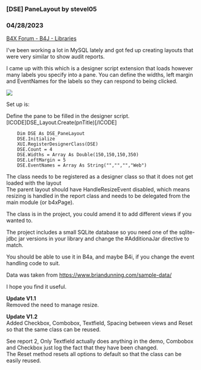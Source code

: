 ### [DSE] PaneLayout by stevel05
### 04/28/2023
[B4X Forum - B4J - Libraries](https://www.b4x.com/android/forum/threads/147621/)

I've been working a lot in MySQL lately and got fed up creating layouts that were very similar to show audit reports.  
  
I came up with this which is a designer script extension that loads however many labels you specify into a pane. You can define the widths, left margin and EventNames for the labels so they can respond to being clicked.  
  

![](https://www.b4x.com/android/forum/attachments/141561)

  
  
Set up is:  
  
Define the pane to be filled in the designer script. [ICODE]DSE\_Layout.Create(pnTitle)[/ICODE]  
  

```B4X
    Dim DSE As DSE_PaneLayout  
    DSE.Initialize  
    XUI.RegisterDesignerClass(DSE)  
    DSE.Count = 4  
    DSE.Widths = Array As Double(150,150,150,350)  
    DSE.LeftMargin = 5  
    DSE.EventNames = Array As String("","","","Web")
```

  
  
The class needs to be registered as a designer class so that it does not get loaded with the layout  
The parent layout should have HandleResizeEvent disabled, which means resizing is handled in the report class and needs to be delegated from the main module (or b4xPage).  
  
The class is in the project, you could amend it to add different views if you wanted to.  
  
The project includes a small SQLite database so you need one of the sqlite-jdbc jar versions in your library and change the #AdditionaJar directive to match.  
  
You should be able to use it in B4a, and maybe B4i, if you change the event handling code to suit.  
  
Data was taken from <https://www.briandunning.com/sample-data/>  
  
I hope you find it useful.  
  
**Update V1.1**  
Removed the need to manage resize.  
  
**Update V1.2**  
Added Checkbox, Combobox, Textfield, Spacing between views and Reset so that the same class can be reused.  
  
See report 2, Only Textfield actually does anything in the demo, Combobox and Checkbox just log the fact that they have been changed.  
The Reset method resets all options to default so that the class can be easily reused.